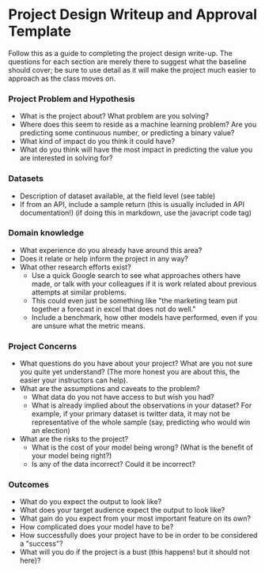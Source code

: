 # Project Design Writeup and Approval Template

Follow this as a guide to completing the project design write-up. The questions for each section are merely there to suggest what the baseline should cover; be sure to use detail as it will make the project much easier to approach as the class moves on.

### Project Problem and Hypothesis
- What is the project about? What problem are you solving?
- Where does this seem to reside as a machine learning problem? Are you predicting some continuous number, or predicting a binary value?
- What kind of impact do you think it could have?
- What do you think will have the most impact in predicting the value you are interested in solving for?

### Datasets
- Description of dataset available, at the field level (see table)
- If from an API, include a sample return (this is usually included in API documentation!) (if doing this in markdown, use the javacript code tag)

### Domain knowledge
- What experience do you already have around this area?
- Does it relate or help inform the project in any way?
- What other research efforts exist?
    - Use a quick Google search to see what approaches others have made, or talk with your colleagues if it is work related about previous attempts at similar problems.
    - This could even just be something like "the marketing team put together a forecast in excel that does not do well."
    - Include a benchmark, how other models have performed, even if you are unsure what the metric means.

### Project Concerns
- What questions do you have about your project? What are you not sure you quite yet understand? (The more honest you are about this, the easier your instructors can help).
- What are the assumptions and caveats to the problem?
    - What data do you not have access to but wish you had?
    - What is already implied about the observations in your dataset? For example, if your primary dataset is twitter data, it may not be representative of the whole sample (say, predicting who would win an election)
- What are the risks to the project?
    - What is the cost of your model being wrong? (What is the benefit of your model being right?)
    - Is any of the data incorrect? Could it be incorrect?

### Outcomes
- What do you expect the output to look like?
- What does your target audience expect the output to look like?
- What gain do you expect from your most important feature on its own?
- How complicated does your model have to be?
- How successfully does your project have to be in order to be considered a "success"?
- What will you do if the project is a bust (this happens! but it should not here)?